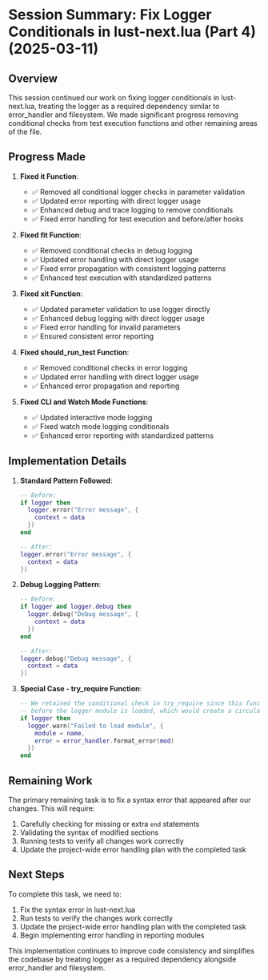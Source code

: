 # Session Summary: Fix Logger Conditionals in lust-next.lua (Part 4) (2025-03-11)

## Overview

This session continued our work on fixing logger conditionals in lust-next.lua, treating the logger as a required dependency similar to error_handler and filesystem. We made significant progress removing conditional checks from test execution functions and other remaining areas of the file.

## Progress Made

1. **Fixed it Function**:
   - ✅ Removed all conditional logger checks in parameter validation
   - ✅ Updated error reporting with direct logger usage
   - ✅ Enhanced debug and trace logging to remove conditionals
   - ✅ Fixed error handling for test execution and before/after hooks

2. **Fixed fit Function**:
   - ✅ Removed conditional checks in debug logging
   - ✅ Updated error handling with direct logger usage
   - ✅ Fixed error propagation with consistent logging patterns
   - ✅ Enhanced test execution with standardized patterns

3. **Fixed xit Function**:
   - ✅ Updated parameter validation to use logger directly
   - ✅ Enhanced debug logging with direct logger usage
   - ✅ Fixed error handling for invalid parameters
   - ✅ Ensured consistent error reporting

4. **Fixed should_run_test Function**:
   - ✅ Removed conditional checks in error logging
   - ✅ Updated error handling with direct logger usage
   - ✅ Enhanced error propagation and reporting

5. **Fixed CLI and Watch Mode Functions**:
   - ✅ Updated interactive mode logging
   - ✅ Fixed watch mode logging conditionals
   - ✅ Enhanced error reporting with standardized patterns

## Implementation Details

1. **Standard Pattern Followed**:
   ```lua
   -- Before:
   if logger then
     logger.error("Error message", {
       context = data
     })
   end
   
   -- After:
   logger.error("Error message", {
     context = data
   })
   ```

2. **Debug Logging Pattern**:
   ```lua
   -- Before:
   if logger and logger.debug then
     logger.debug("Debug message", {
       context = data
     })
   end
   
   -- After:
   logger.debug("Debug message", {
     context = data
   })
   ```

3. **Special Case - try_require Function**:
   ```lua
   -- We retained the conditional check in try_require since this function runs
   -- before the logger module is loaded, which would create a circular dependency
   if logger then
     logger.warn("Failed to load module", {
       module = name,
       error = error_handler.format_error(mod)
     })
   end
   ```

## Remaining Work

The primary remaining task is to fix a syntax error that appeared after our changes. This will require:

1. Carefully checking for missing or extra `end` statements
2. Validating the syntax of modified sections
3. Running tests to verify all changes work correctly
4. Update the project-wide error handling plan with the completed task

## Next Steps

To complete this task, we need to:

1. Fix the syntax error in lust-next.lua
2. Run tests to verify the changes work correctly
3. Update the project-wide error handling plan with the completed task
4. Begin implementing error handling in reporting modules

This implementation continues to improve code consistency and simplifies the codebase by treating logger as a required dependency alongside error_handler and filesystem.